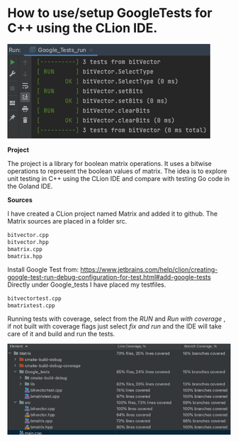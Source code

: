 # How to use/setup GoogleTests for C++ using the CLion IDE.

![Google tests](projectpic.png)

**Project**

The project is a library for boolean matrix operations. It uses a bitwise operations to represent the boolean values of
matrix. The idea is to explore unit testing in C++ using the CLion IDE and compare with
testing Go code in the Goland IDE.

**Sources**

I have created a CLion project named Matrix and added it to github. The Matrix sources are placed in a folder src.
```
bitvector.cpp
bitvector.hpp
bmatrix.cpp
bmatrix.hpp
```
Install Google Test from: https://www.jetbrains.com/help/clion/creating-google-test-run-debug-configuration-for-test.html#add-google-tests
Directly under Google_tests I have placed my testfiles.
```
bitvectortest.cpp
bmatrixtest.cpp
```

Running tests with coverage, select from the *RUN* and *Run with coverage* , if not built with coverage flags just select 
*fix and run* and the IDE will take care of it and build and run the tests.

![Test with coverage](coverage.png)





    
